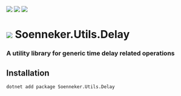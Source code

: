﻿[![](https://img.shields.io/nuget/v/soenneker.utils.delay.svg?style=for-the-badge)](https://www.nuget.org/packages/soenneker.utils.delay/)
[![](https://img.shields.io/github/actions/workflow/status/soenneker/soenneker.utils.delay/publish-package.yml?style=for-the-badge)](https://github.com/soenneker/soenneker.utils.delay/actions/workflows/publish-package.yml)
[![](https://img.shields.io/nuget/dt/soenneker.utils.delay.svg?style=for-the-badge)](https://www.nuget.org/packages/soenneker.utils.delay/)

# ![](https://user-images.githubusercontent.com/4441470/224455560-91ed3ee7-f510-4041-a8d2-3fc093025112.png) Soenneker.Utils.Delay
### A utility library for generic time delay related operations

## Installation

```
dotnet add package Soenneker.Utils.Delay
```

